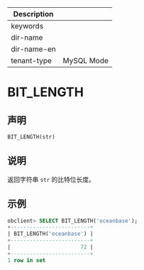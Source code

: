 | Description   |                 |
|---------------|-----------------|
| keywords      |                 |
| dir-name      |                 |
| dir-name-en   |                 |
| tenant-type   | MySQL Mode      |

# BIT_LENGTH

## 声明

```sql
BIT_LENGTH(str)
```

## 说明

返回字符串 `str` 的比特位长度。

## 示例

```sql
obclient> SELECT BIT_LENGTH('oceanbase');
+-------------------------+
| BIT_LENGTH('oceanbase') |
+-------------------------+
|                      72 |
+-------------------------+
1 row in set
```
